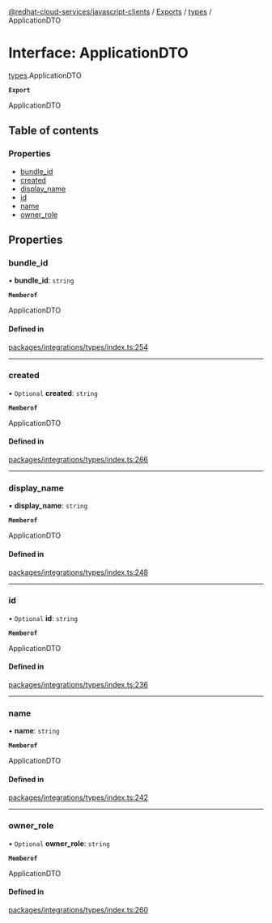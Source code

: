 [@redhat-cloud-services/javascript-clients](../README.md) / [Exports](../modules.md) / [types](../modules/types.md) / ApplicationDTO

# Interface: ApplicationDTO

[types](../modules/types.md).ApplicationDTO

**`Export`**

ApplicationDTO

## Table of contents

### Properties

- [bundle\_id](types.ApplicationDTO.md#bundle_id)
- [created](types.ApplicationDTO.md#created)
- [display\_name](types.ApplicationDTO.md#display_name)
- [id](types.ApplicationDTO.md#id)
- [name](types.ApplicationDTO.md#name)
- [owner\_role](types.ApplicationDTO.md#owner_role)

## Properties

### bundle\_id

• **bundle\_id**: `string`

**`Memberof`**

ApplicationDTO

#### Defined in

[packages/integrations/types/index.ts:254](https://github.com/RedHatInsights/javascript-clients/blob/main/packages/integrations/types/index.ts#L254)

___

### created

• `Optional` **created**: `string`

**`Memberof`**

ApplicationDTO

#### Defined in

[packages/integrations/types/index.ts:266](https://github.com/RedHatInsights/javascript-clients/blob/main/packages/integrations/types/index.ts#L266)

___

### display\_name

• **display\_name**: `string`

**`Memberof`**

ApplicationDTO

#### Defined in

[packages/integrations/types/index.ts:248](https://github.com/RedHatInsights/javascript-clients/blob/main/packages/integrations/types/index.ts#L248)

___

### id

• `Optional` **id**: `string`

**`Memberof`**

ApplicationDTO

#### Defined in

[packages/integrations/types/index.ts:236](https://github.com/RedHatInsights/javascript-clients/blob/main/packages/integrations/types/index.ts#L236)

___

### name

• **name**: `string`

**`Memberof`**

ApplicationDTO

#### Defined in

[packages/integrations/types/index.ts:242](https://github.com/RedHatInsights/javascript-clients/blob/main/packages/integrations/types/index.ts#L242)

___

### owner\_role

• `Optional` **owner\_role**: `string`

**`Memberof`**

ApplicationDTO

#### Defined in

[packages/integrations/types/index.ts:260](https://github.com/RedHatInsights/javascript-clients/blob/main/packages/integrations/types/index.ts#L260)
